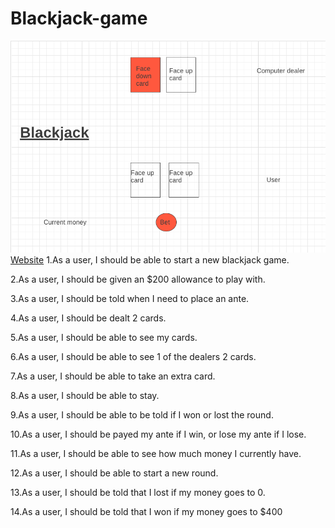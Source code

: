 # Blackjack-game

![Wireframe](Wireframe_Blackjack.png)
[Website](https://georgekaval.github.io/Blackjack-game/)
1.As a user, I should be able to start a new blackjack game.  

2.As a user, I should be given an $200 allowance to play with.  

3.As a user, I should be told when I need to place an ante.  

4.As a user, I should be dealt 2 cards.  

5.As a user, I should be able to see my cards.  

6.As a user, I should be able to see 1 of the dealers 2 cards.  

7.As a user, I should be able to take an extra card.  

8.As a user, I should be able to stay.  

9.As a user, I should be able to be told if I won or lost the round.  

10.As a user, I should be payed my ante if I win, or lose my ante if I lose.  

11.As a user, I should be able to see how much money I currently have.  

12.As a user, I should be able to start a new round.  

13.As a user, I should be told that I lost if my money goes to 0.  

14.As a user, I should be told that I won if my money goes to $400  
